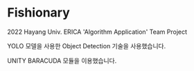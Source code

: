 # Fishionary
 2022 Hayang Univ. ERICA 'Algorithm Application' Team Project

YOLO 모델을 사용한 Object Detection 기술을 사용했습니다.

UNITY BARACUDA 모듈을 이용했습니다.
